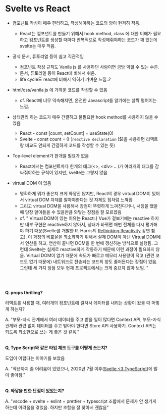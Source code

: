# Svelte vs React

- 컴포넌트 작성이 매우 편리하고, 작성해야하는 코드의 양이 현저히 적음.
  - React는 컴포넌트를 만들기 위해서 hook method, class 에 대한 이해가 필요하고 컴포넌트를 생성할 때마다 반복적으로 작성해줘야하는 코드가 꽤 있는데 svelte는 매우 적음.
- 공식 문서, 튜토리얼 등이 쉽고 직관적임
  - 컴포넌트 작성 규칙도 Vanila js 를 사용하던 사람이면 금방 익힐 수 있는 수준.
  - 문서, 튜토리얼 등이 React에 비해서 쉬움. 
  - life cycle도 react에 비해서 익히기 가벼운 느낌..? 

- html/css/vanila js 에 가까운 코드를 작성할 수 있음
  - cf. React에 너무 익숙해지면, 온전한 Javascript를 알기에는 살짝 멀어지는 느낌.
- 상태관리 하는 코드가 매우 간결하고 불필요한 hook method를 사용하지 않을 수 있음
  - React - const [count, setCount] = useState(0)
  - Svelte - const count = 0 (`reactive declaration` ($)을 사용하면 리액트랑 비교도 안되게 간결하게 코드를 작성할 수 있는 듯)
- Top-level element가 한개일 필요가 없음
  - React에서는 컴포넌트마다 한개의 태그(<>, \<div\> .. )가 여러개의 태그를 감싸줘야하는 규칙이 있지만, svelte는 그렇지 않음

- virtual DOM 이 없음
  - 명확하게 뭐가 좋은지 크게 와닿진 않지만, React의 경우 virtual DOM이 있어서 virtual DOM 자체를 알아야한다는 것 자체도 짐처럼 느껴짐
  - 그리고 virtual DOM을 사용해서 장점이 뚜렷하게 느껴진다거나, 서칭을 했을 때 당장 알아들을 수 있을만큼 와닿는 장점을 잘 모르겠음 
  - cf. 
    " Virtual DOM이 있는 이유는 React나 Vue가 겉보기에는 reactive 하지만 내부 구현은 reactive하지 않아서, 상태가 바뀌면 매번 전체를 다시 평가해야 하기 때문(Svelte를 개발한 R. Harris의 [Rethinking Reactivity](https://www.youtube.com/watch?v=gJ2P6hGwcgo) 강연 참고). 이 과정의 비효율을 최소화하기 위해서 실제 DOM이 아닌 Virtual DOM에서 연산을 하고, 연산이 끝나면 DOM을 한 번에 갱신하는 방식으로 실행됨. 그런데 Svelte는 실제로 reactive하게 작동하기 때문에 이런 과정이 필요하지 않음. Virtual DOM이 없기 때문에 속도가 빠르고 메모리 사용량이 적고 (관련 코드도 없기 때문에) 네트워크로 전송되는 코드의 양도 줄어든다는 장점이 있음. 그런데 세 가지 장점 모두 현재 프로젝트에서는 크게 중요치 않아 보임. "
<br/>
<br/>

**Q. props thrilling?**  

리액트를 사용할 때, 여러개의 컴포넌트에 걸쳐서 데이터를 내리는 상황이 왔을 때 어떻게 하는지? 

A. "부모-자식 관계에서 여러 데이터를 주고 받을 일이 많다면 Context API, 부모-자식 관계와 관련 없이 데이터를 주고 받아야 한다면 Store API 사용하기. Context API는 되도록 최소한으로 쓰는 게 좋은 것 같음."
<br/>
<br/>

**Q, Type Script와 같은 타입 체크 도구를 어떻게 쓰는지?**  

도입이 어렵다는 이야기를 보았음

A. "작년까지 좀 어려움이 있었으나, 2020년 7월 이후([Svelte <3 TypeScript](https://svelte.dev/blog/svelte-and-typescript))에 많이 좋아짐." 
<br/>
<br/>

**Q. 와닿을 만한 단점이 있었는지?**  

A. "vscode + svelte + eslint + prettier + typescript 조합에서 문제가 안 생기게 하는데 어려움을 겪었음. 하지만 조합을 잘 찾아서 괜찮음"



